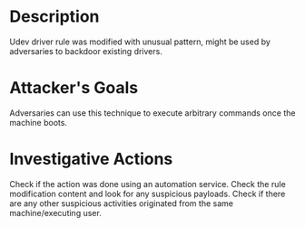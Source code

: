 # Description
Udev driver rule was modified with unusual pattern, might be used by adversaries to backdoor existing drivers.
# Attacker's Goals
Adversaries can use this technique to execute arbitrary commands once the machine boots.
# Investigative Actions
Check if the action was done using an automation service.
Check the rule modification content and look for any suspicious payloads.
Check if there are any other suspicious activities originated from the same machine/executing user.
